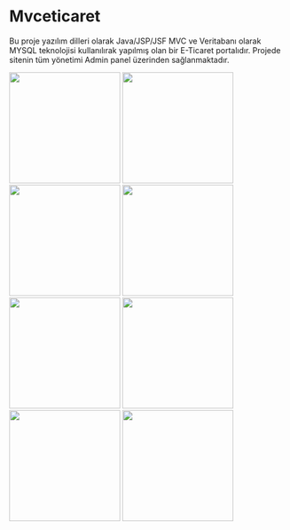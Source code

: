 # Mvceticaret
Bu proje yazılım dilleri olarak Java/JSP/JSF MVC ve Veritabanı olarak MYSQL teknolojisi kullanılırak yapılmış olan bir E-Ticaret portalıdır. Projede sitenin tüm yönetimi Admin panel üzerinden sağlanmaktadır.


<a href="https://github.com/SametHalifeoglu/Mvceticaret/blob/master/resimler/Anasayfa.PNG" target="_blank">
<img src="https://github.com/SametHalifeoglu/Mvceticaret/blob/master/resimler/Anasayfa.PNG" width="200" style="max-width:100%;"></a>

<a href="https://github.com/SametHalifeoglu/Mvceticaret/blob/master/resimler/Kategoriler.PNG" target="_blank">
<img src="https://github.com/SametHalifeoglu/Mvceticaret/blob/master/resimler/Kategoriler.PNG" width="200" style="max-width:100%;"></a>

<a href="https://github.com/SametHalifeoglu/Mvceticaret/blob/master/resimler/urunlerr.PNG" target="_blank">
<img src="https://github.com/SametHalifeoglu/Mvceticaret/blob/master/resimler/urunlerr.PNG" width="200" style="max-width:100%;"></a>

<a href="https://github.com/SametHalifeoglu/Mvceticaret/blob/master/resimler/admingiris.PNG" target="_blank">
<img src="https://github.com/SametHalifeoglu/Mvceticaret/blob/master/resimler/admingiris.PNG" width="200" style="max-width:100%;"></a>


<a href="https://github.com/SametHalifeoglu/Mvceticaret/blob/master/resimler/addminkategori.PNG" target="_blank">
<img src="https://github.com/SametHalifeoglu/Mvceticaret/blob/master/resimler/addminkategori.PNG" width="200" style="max-width:100%;"></a>

<a href="https://github.com/SametHalifeoglu/Mvceticaret/blob/master/resimler/urunbilgileri.PNG" target="_blank">
<img src="https://github.com/SametHalifeoglu/Mvceticaret/blob/master/resimler/urunbilgileri.PNG" width="200" style="max-width:100%;"></a>

<a href="https://github.com/SametHalifeoglu/Mvceticaret/blob/master/resimler/uruneklesil.PNG" target="_blank">
<img src="https://github.com/SametHalifeoglu/Mvceticaret/blob/master/resimler/uruneklesil.PNG" width="200" style="max-width:100%;"></a>
<a href="https://github.com/SametHalifeoglu/Mvceticaret/blob/master/resimler/musterikayit.PNG" target="_blank">
<img src="https://github.com/SametHalifeoglu/Mvceticaret/blob/master/resimler/musterikayit.PNG" width="200" style="max-width:100%;"></a>
